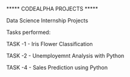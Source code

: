 ***** CODEALPHA PROJECTS *****


Data Science Internship Projects


Tasks performed:


TASK -1 - Iris Flower Classification

TASK -2 - Unemployemnt Analysis with Python

TASK -4 - Sales Prediction using Python
